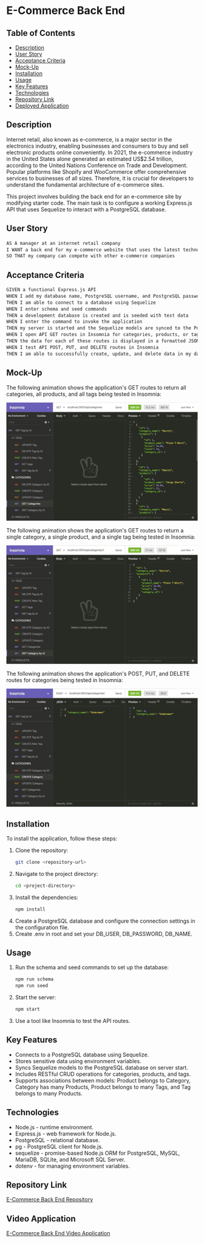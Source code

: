 # E-Commerce Back End

## Table of Contents
- [Description](#description)
- [User Story](#user-story)
- [Acceptance Criteria](#acceptance-criteria)
- [Mock-Up](#mock-up)
- [Installation](#installation)
- [Usage](#usage)
- [Key Features](#key-features)
- [Technologies](#technologies)
- [Repository Link](#repository-link)
- [Deployed Application](#deployed-application)

## Description
Internet retail, also known as e-commerce, is a major sector in the electronics industry, enabling businesses and consumers to buy and sell electronic products online conveniently. In 2021, the e-commerce industry in the United States alone generated an estimated US$2.54 trillion, according to the United Nations Conference on Trade and Development. Popular platforms like Shopify and WooCommerce offer comprehensive services to businesses of all sizes. Therefore, it is crucial for developers to understand the fundamental architecture of e-commerce sites.

This project involves building the back end for an e-commerce site by modifying starter code. The main task is to configure a working Express.js API that uses Sequelize to interact with a PostgreSQL database.

## User Story

```md
AS A manager at an internet retail company
I WANT a back end for my e-commerce website that uses the latest technologies
SO THAT my company can compete with other e-commerce companies
```

## Acceptance Criteria

```md
GIVEN a functional Express.js API
WHEN I add my database name, PostgreSQL username, and PostgreSQL password to an environment variable file
THEN I am able to connect to a database using Sequelize
WHEN I enter schema and seed commands
THEN a development database is created and is seeded with test data
WHEN I enter the command to invoke the application
THEN my server is started and the Sequelize models are synced to the PostgreSQL database
WHEN I open API GET routes in Insomnia for categories, products, or tags
THEN the data for each of these routes is displayed in a formatted JSON
WHEN I test API POST, PUT, and DELETE routes in Insomnia
THEN I am able to successfully create, update, and delete data in my database
```

## Mock-Up

The following animation shows the application's GET routes to return all categories, all products, and all tags being tested in Insomnia:

![In Insomnia, the user tests “GET tags,” “GET Categories,” and “GET All Products.”.](./assets/images/orm-demo-01.gif)

The following animation shows the application's GET routes to return a single category, a single product, and a single tag being tested in Insomnia:

![In Insomnia, the user tests “GET tag by id,” “GET Category by ID,” and “GET One Product.”](./assets/images/orm-demo-02.gif)

The following animation shows the application's POST, PUT, and DELETE routes for categories being tested in Insomnia:

![In Insomnia, the user tests “DELETE Category by ID,” “CREATE Category,” and “UPDATE Category.”](./assets/images/orm-demo-03.gif)


## Installation

To install the application, follow these steps:

1. Clone the repository:
   ```bash
   git clone <repository-url>
2. Navigate to the project directory:
   ```bash
   cd <project-directory>
3. Install the dependencies:
   ```bash
   npm install
4. Create a PostgreSQL database and configure the connection settings in the configuration file.
5. Create .env in root and set your DB_USER, DB_PASSWORD, DB_NAME.

## Usage

1. Run the schema and seed commands to set up the database:
   ```bash
   npm run schema
   npm run seed
2. Start the server:
   ```bash
   npm start
3. Use a tool like Insomnia to test the API routes.


## Key Features

- Connects to a PostgreSQL database using Sequelize.
- Stores sensitive data using environment variables.
- Syncs Sequelize models to the PostgreSQL database on server start.
- Includes RESTful CRUD operations for categories, products, and tags.
- Supports associations between models: Product belongs to Category, Category has many Products, Product belongs to many Tags, and Tag belongs to many Products.

## Technologies

- Node.js - runtime environment.
- Express.js - web framework for Node.js.
- PostgreSQL - relational database.
- pg - PostgreSQL client for Node.js.
- sequelize - promise-based Node.js ORM for PostgreSQL, MySQL, MariaDB, SQLite, and Microsoft SQL Server.
- dotenv - for managing environment variables.

## Repository Link
[E-Commerce Back End Repository](https://github.com/iKeyToLife/E-Commerce-Back-End)

## Video Application
[E-Commerce Back End Video Application]()